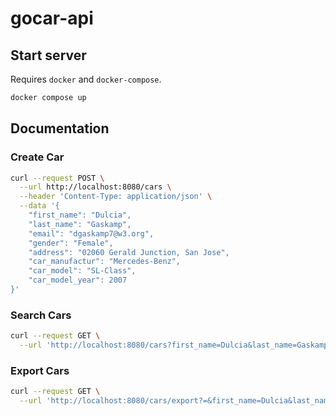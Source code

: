 # gocar-api

## Start server

Requires `docker` and `docker-compose`.

```sh
docker compose up
```

## Documentation

### Create Car

```sh
curl --request POST \
  --url http://localhost:8080/cars \
  --header 'Content-Type: application/json' \
  --data '{
	"first_name": "Dulcia",
	"last_name": "Gaskamp",
	"email": "dgaskamp7@w3.org",
	"gender": "Female",
	"address": "02060 Gerald Junction, San Jose",
	"car_manufactur": "Mercedes-Benz",
	"car_model": "SL-Class",
	"car_model_year": 2007
}'
```

### Search Cars

```sh
curl --request GET \
  --url 'http://localhost:8080/cars?first_name=Dulcia&last_name=Gaskamp&city=San%20Jose&manufacturer=Mercedes-Benz'
```

### Export Cars

```sh
curl --request GET \
  --url 'http://localhost:8080/cars/export?=&first_name=Dulcia&last_name=Gaskamp&city=San%20Jose&manufacturer=Mercedes-Benz'
```
